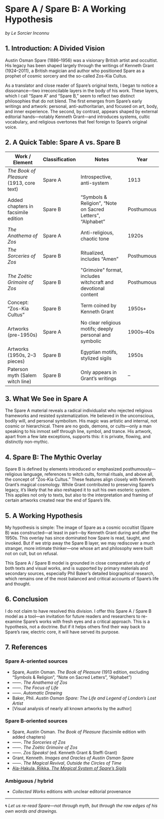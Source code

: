 # Spare A / Spare B: A Working Hypothesis
*by Le Sorcier Inconnu*

## 1. Introduction: A Divided Vision
Austin Osman Spare (1886–1956) was a visionary British artist and occultist. His legacy has been shaped largely through the writings of Kenneth Grant (1924–2011), a British magician and author who positioned Spare as a prophet of cosmic sorcery and the so-called Zos-Kia Cultus.

As a translator and close reader of Spare’s original texts, I began to notice a dissonance—two irreconcilable layers in the body of his work. These layers, which I call “Spare A” and “Spare B,” seem to reflect two distinct philosophies that do not blend.
The first emerges from Spare’s early writings and artwork: personal, anti-authoritarian, and focused on art, body, and inner experience.
The second, by contrast, appears shaped by external editorial hands—notably Kenneth Grant—and introduces systems, cultic vocabulary, and religious overtones that feel foreign to Spare’s original voice.

## 2. A Quick Table: Spare A vs. Spare B

| Work / Element                                               | Classification | Notes                                                                 | Year        |
|--------------------------------------------------------------|----------------|-----------------------------------------------------------------------|-------------|
| *The Book of Pleasure* (1913, core text)                     | Spare A        | Introspective, anti-system                                            | 1913        |
| Added chapters in facsimile edition                          | Spare B        | “Symbols & Religion”, “Note on Sacred Letters”, “Alphabet”           | Posthumous  |
| *The Anathema of Zos*                                        | Spare A        | Anti-religious, chaotic tone                                          | 1920s       |
| *The Sorceries of Zos*                                       | Spare B        | Ritualized, includes “Amen”                                           | Posthumous  |
| *The Zoëtic Grimoire of Zos*                                 | Spare B        | "Grimoire" format, includes witchcraft and devotional content         | Posthumous  |
| Concept: “Zos-Kia Cultus”                                    | Spare B        | Term coined by Kenneth Grant                                          | 1950s+      |
| Artworks (pre-1950s)                                         | Spare A        | No clear religious motifs; deeply personal and symbolic               | 1900s–40s   |
| Artworks (1950s, 2–3 pieces)                                 | Spare B        | Egyptian motifs, stylized sigils                                      | 1950s       |
| Paterson myth (Salem witch line)                             | Spare B        | Only appears in Grant’s writings                                      | –           |

## 3. What We See in Spare A
The Spare A material reveals a radical individualist who rejected religious frameworks and resisted systematization. He believed in the unconscious, bodily will, and personal symbolism. His magic was artistic and internal, not cosmic or hierarchical. There are no gods, demons, or cults—only a man speaking to his inmost self through line, symbol, and trance. His artwork, apart from a few late exceptions, supports this: it is private, flowing, and distinctly non-mythic.

## 4. Spare B: The Mythic Overlay
Spare B is defined by elements introduced or emphasized posthumously—religious language, references to witch cults, formal rituals, and above all, the concept of “Zos-Kia Cultus.” These features align closely with Kenneth Grant’s magical cosmology. While Grant contributed to preserving Spare’s legacy, it’s likely that he also reshaped it to suit his own esoteric system. This applies not only to texts, but also to the interpretation and framing of certain artworks created near the end of Spare’s life.

## 5. A Working Hypothesis
My hypothesis is simple: The image of Spare as a cosmic occultist (Spare B) was constructed—at least in part—by Kenneth Grant during and after the 1950s. This overlay has since dominated how Spare is read, taught, and invoked. But if we strip away the Spare B layer, we may rediscover a much stranger, more intimate thinker—one whose art and philosophy were built not on cult, but on refusal.

This Spare A / Spare B model is grounded in close comparative study of both texts and visual works, and is supported by primary materials and secondary sources, especially Phil Baker’s detailed biographical research, which remains one of the most balanced and critical accounts of Spare’s life and thought.

## 6. Conclusion
I do not claim to have resolved this division. I offer this Spare A / Spare B model as a tool—an invitation for future readers and researchers to re-examine Spare’s works with fresh eyes and a critical approach. This is a hypothesis, not a doctrine. But if it helps others find their way back to Spare’s raw, electric core, it will have served its purpose.

## 7. References

### Spare A-oriented sources
- Spare, Austin Osman. *The Book of Pleasure* (1913 edition, excluding “Symbols & Religion”, “Note on Sacred Letters”, “Alphabet”)
- ——. *The Anathema of Zos*
- ——. *The Focus of Life*
- ——. *Automatic Drawing*
- Baker, Phil. *Austin Osman Spare: The Life and Legend of London’s Lost Artist*
- [Visual analysis of nearly all known artworks by the author]

### Spare B-oriented sources
- Spare, Austin Osman. *The Book of Pleasure* (facsimile edition with added chapters)
- ——. *The Sorceries of Zos*
- ——. *The Zoëtic Grimoire of Zos*
- ——. *Zos Speaks!* (ed. Kenneth Grant & Steffi Grant)
- Grant, Kenneth. *Images and Oracles of Austin Osman Spare*
- ——. *The Magical Revival*, *Outside the Circles of Time*
- [Ala-Hakula, Riikka. *The Magical System of Spare’s Sigils*](https://brill.com/display/book/edcoll/9781848884397/BP000006.xml)

### Ambiguous / hybrid
- *Collected Works* editions with unclear editorial provenance

---

🌀 *Let us re-read Spare—not through myth, but through the raw edges of his own words and drawings.*

